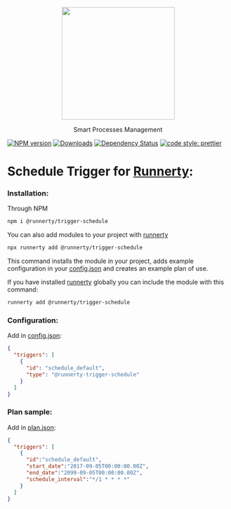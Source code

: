 <p align="center">
  <a href="http://runnerty.io">
    <img height="257" src="https://runnerty.io/assets/header/logo-stroked.png">
  </a>
  <p align="center">Smart Processes Management</p>
</p>

[![NPM version][npm-image]][npm-url] [![Downloads][downloads-image]][npm-url] [![Dependency Status][david-badge]][david-badge-url]
<a href="#badge">
  <img alt="code style: prettier" src="https://img.shields.io/badge/code_style-prettier-ff69b4.svg">
</a>

# Schedule Trigger for [Runnerty]:

### Installation:
Through NPM

```bash
npm i @runnerty/trigger-schedule
```

You can also add modules to your project with [runnerty]

```bash
npx runnerty add @runnerty/trigger-schedule
```

This command installs the module in your project, adds example configuration in your [config.json] and creates an example plan of use.

If you have installed [runnerty] globally you can include the module with this command:

```bash
runnerty add @runnerty/trigger-schedule
```
### Configuration:
Add in [config.json]:
```json
{
  "triggers": [
    {
      "id": "schedule_default",
      "type": "@runnerty-trigger-schedule"
    }
  ]
}
```

### Plan sample:
Add in [plan.json]:
```json
{
  "triggers": [
    {
      "id":"schedule_default",
      "start_date":"2017-09-05T00:00:00.00Z",
      "end_date":"2099-09-05T00:00:00.00Z",
      "schedule_interval":"*/1 * * * *"
    }
  ]
}
```


[Runnerty]: https://www.runnerty.io
[downloads-image]: https://img.shields.io/npm/dm/@runnerty/trigger-schedule.svg
[npm-url]: https://www.npmjs.com/package/@runnerty/trigger-schedule
[npm-image]: https://img.shields.io/npm/v/@runnerty/trigger-schedule.svg
[david-badge]: https://david-dm.org/runnerty/trigger-schedule.svg
[david-badge-url]: https://david-dm.org/runnerty/trigger-schedule
[config.json]: http://docs.runnerty.io/config/
[plan.json]: http://docs.runnerty.io/plan/
